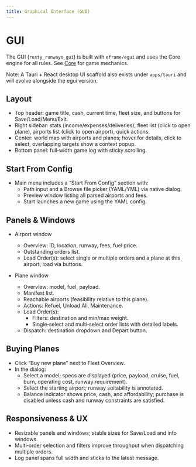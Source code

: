 ```yaml
---
title: Graphical Interface (GUI)
---
```


# GUI

The GUI (`rusty_runways_gui`) is built with `eframe/egui` and uses the Core engine for all rules. See [Core](../core/index.md) for game mechanics.

Note: A Tauri + React desktop UI scaffold also exists under `apps/tauri` and will evolve alongside the egui version.

## Layout

- Top header: game title, cash, current time, fleet size, and buttons for Save/Load/Menu/Exit.
- Right sidebar: stats (income/expenses/deliveries), fleet list (click to open plane), airports list (click to open airport), quick actions.
- Center: world map with airports and planes; hover for details, click to select, overlapping targets show a context popup.
- Bottom panel: full‑width game log with sticky scrolling.

## Start From Config

- Main menu includes a “Start From Config” section with:
  - Path input and a Browse file picker (YAML/YML) via native dialog.
  - Preview window listing all parsed airports and fees.
  - Start launches a new game using the YAML config.

## Panels & Windows

- Airport window
  - Overview: ID, location, runway, fees, fuel price.
  - Outstanding orders list.
  - Load Order(s): select single or multiple orders and a plane at this airport; load via buttons.

- Plane window
  - Overview: model, fuel, payload.
  - Manifest list.
  - Reachable airports (feasibility relative to this plane).
  - Actions: Refuel, Unload All, Maintenance.
  - Load Order(s):
    - Filters: destination and min/max weight.
    - Single‑select and multi‑select order lists with detailed labels.
  - Dispatch: destination dropdown and Depart button.

## Buying Planes

- Click “Buy new plane” next to Fleet Overview.
- In the dialog:
  - Select a model; specs are displayed (price, payload, cruise, fuel, burn, operating cost, runway requirement).
  - Select the starting airport; runway suitability is annotated.
  - Balance indicator shows price, cash, and affordability; purchase is disabled unless cash and runway constraints are satisfied.

## Responsiveness & UX

- Resizable panels and windows; stable sizes for Save/Load and info windows.
- Multi‑order selection and filters improve throughput when dispatching multiple orders.
- Log panel spans full width and sticks to the latest message.
